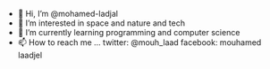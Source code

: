 - 👋 Hi, I’m @mohamed-ladjal
- 👀 I’m interested in space and nature and tech
- 🌱 I’m currently learning programming and computer science
- 📫 How to reach me ...
twitter: @mouh_laad
facebook: mouhamed laadjel
<!---
mohamed-ladjal/mohamed-ladjal is a ✨ special ✨ repository because its `README.md` (this file) appears on your GitHub profile.
You can click the Preview link to take a look at your changes.
--->
